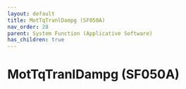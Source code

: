 ```yaml
---
layout: default
title: MotTqTranlDampg (SF050A)
nav_order: 28
parent: System Function (Applicative Software)
has_children: true
---
```

# MotTqTranlDampg (SF050A)
